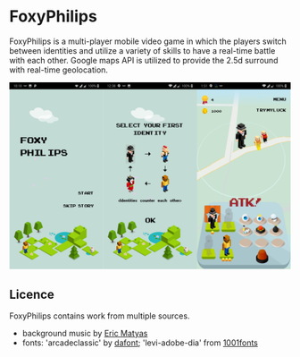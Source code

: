 # FoxyPhilips

FoxyPhilips is a multi-player mobile video game in which the players switch between identities and utilize a variety of skills to have a real-time battle with each other. Google maps API is utilized to provide the 2.5d surround with real-time geolocation.

<p align="center">
  <img src="https://github.com/Meowacat29/FoxyPhilips/blob/master/demo/demo.png"/>
</p>

## Licence
FoxyPhilips contains work from multiple sources.
  - background music by [Eric Matyas](soundimage.org)
  - fonts: 'arcadeclassic' by [dafont](www.dafont.com); 'levi-adobe-dia' from [1001fonts](https://www.1001fonts.com/levi-adobe-dia-font.html) 


